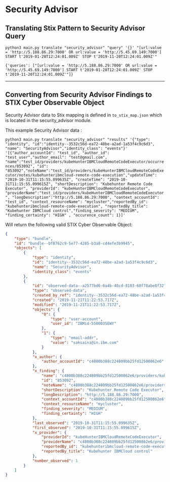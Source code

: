 # Security Advisor


## Translating Stix Pattern to Security Advisor Query

```
python3 main.py translate "security_advisor" "query" '{}' "[url:value = 'http://5.188.86.29:7000' OR url:value = 'http://5.45.69.149:7000'] START t'2019-01-28T12:24:01.009Z' STOP t'2019-11-20T12:24:01.009Z'"
```

`{'queries': ["[url:value = 'http://5.188.86.29:7000' OR url:value = 'http://5.45.69.149:7000'] START t'2019-01-28T12:24:01.009Z' STOP t'2019-11-20T12:24:01.009Z'"]}`

---------------

## Converting from Security Advisor Findings to STIX Cyber Observable Object

Security Advisor data to Stix mapping is defined in `to_stix_map.json` which is located in the security_advisor module.

This example Security Advisor data :

`python3 main.py translate "security_advisor" "results" '{"type": "identity", "id":"identity--3532c56d-ea72-48be-a2ad-1a53f4c9c6d3", "name": "SecurityAdvisor","identity_class": "events"}' '[{"author_accountId": "test_id", "author_id": "test_user","author_email": "test@gmail.com", "name":"test_id/providers/kubeHunterIBMCloudRemoteCodeExecutor/occurrences/853092", "id": "853092","noteName":"test_id/providers/kubeHunterIBMCloudRemoteCodeExecutor/notes/kubehunteribmcloud-remote-code-execution","updateTime": "2019-10-31T11:15:55.099635Z", "createTime": "2019-10-31T11:15:55.099615Z", "shortDescription": "Kubehunter Remote Code Executor", "providerId": "kubeHunterIBMCloudRemoteCodeExecutor", "providerName":"test_id/providers/kubeHunterIBMCloudRemoteCodeExecutor", "longDescription":"http://5.188.86.29:7000", "context_accountId": "test_id", "context_resourceName": "mycluster","reportedBy_id": "kubehunteribmcloud-remote-code-execution", "reportedBy_title": "Kubehunter IBMCloud control","finding_severity": "MEDIUM", "finding_certainty": "HIGH" , "occurence_count": 1}]'`

Will return the following valid STIX Cyber Observable Object:
```json
{
    "type": "bundle",
    "id": "bundle--bf8762c9-5e77-4285-b3a8-cd4efe3b9945",
    "objects": [
        {
            "type": "identity",
            "id": "identity--3532c56d-ea72-48be-a2ad-1a53f4c9c6d3",
            "name": "SecurityAdvisor",
            "identity_class": "events"
        },
        {
            "id": "observed-data--a2577bd6-6a4b-48cd-8103-68f78abe8f32",
            "type": "observed-data",
            "created_by_ref": "identity--3532c56d-ea72-48be-a2ad-1a53f4c9c6d3",
            "created": "2019-11-21T11:22:53.717Z",
            "modified": "2019-11-21T11:22:53.717Z",
            "objects": {
                "0": {
                    "type": "user-account",
                    "user_id": "IBMid-5500035EWY"
                },
                "1": {
                    "type": "email-addr",
                    "value": "saksaini@in.ibm.com"
                }
            },
            "x_author": {
                "author_accountId": "c4800b388c224809bb25fd12500862e6"
            },
            "x_finding": {
                "name": "c4800b388c224809bb25fd12500862e6/providers/kubeHunterIBMCloudRemoteCodeExecutor/occurrences/853092",
                "id": "853092",
                "noteName": "c4800b388c224809bb25fd12500862e6/providers/kubeHunterIBMCloudRemoteCodeExecutor/notes/kubehunteribmcloud-remote-code-execution",
                "shortDescription": "Kubehunter Remote Code Executor",
                "longDescription": "http://5.188.86.29:7000",
                "context_accountId": "c4800b388c224809bb25fd12500862e6",
                "context_resourceName": "mycluster",
                "finding_severity": "MEDIUM",
                "finding_certainty": "HIGH"
            },
            "last_observed": "2019-10-31T11:15:55.099635Z",
            "first_observed": "2019-10-31T11:15:55.099615Z",
            "x_provider": {
                "providerId": "kubeHunterIBMCloudRemoteCodeExecutor",
                "providerName": "c4800b388c224809bb25fd12500862e6/providers/kubeHunterIBMCloudRemoteCodeExecutor",
                "reportedBy_id": "kubehunteribmcloud-remote-code-execution",
                "reportedBy_title": "Kubehunter IBMCloud control"
            },
            "number_observed": 1
        }
    ]
}                                                                                        
```
